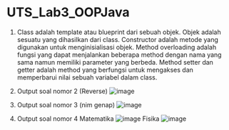 # UTS_Lab3_OOPJava
1. Class adalah template atau blueprint dari sebuah objek.
   Objek adalah sesuatu yang dihasilkan dari class.
   Constructor adalah metode yang digunakan untuk menginisialisasi objek.
   Method overloading adalah fungsi yang dapat menjalankan beberapa method dengan nama yang sama namun memiliki parameter yang berbeda.
   Method setter dan getter adalah method yang berfungsi untuk mengakses dan memperbarui nilai sebuah variabel dalam class.
   
2. Output soal nomor 2 (Reverse)
![image](https://user-images.githubusercontent.com/131266806/236206460-e59bba92-e8bd-4a72-a637-fc22ac2b4fb2.png)
4. Output soal nomor 3 (nim genap)
![image](https://user-images.githubusercontent.com/131266806/236206611-a7d14871-55f6-40a2-864b-2e25efc2798c.png)
6. Output soal nomor 4
Matematika
![image](https://user-images.githubusercontent.com/131266806/236207071-3cebfad8-8142-4aa2-b578-793856a417c1.png)
Fisika
![image](https://user-images.githubusercontent.com/131266806/236207140-4d44d693-30ae-49a9-92db-5e74cc8fa6bf.png)
